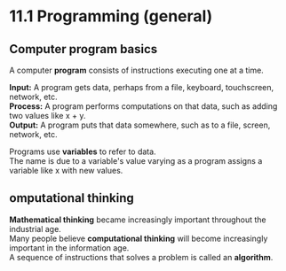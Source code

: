 
# 11.1 Programming (general)

## Computer program basics
A computer **program** consists of instructions executing one at a time.   

**Input:** A program gets data, perhaps from a file, keyboard, touchscreen, network, etc.   
**Process:** A program performs computations on that data, such as adding two values like x + y.   
**Output:** A program puts that data somewhere, such as to a file, screen, network, etc.   

Programs use **variables** to refer to data.   
The name is due to a variable's value varying as a program assigns a variable like x with new values.   

## omputational thinking
**Mathematical thinking** became increasingly important throughout the industrial age.   
Many people believe **computational thinking** will become increasingly important in the information age.   
A sequence of instructions that solves a problem is called an **algorithm**.   
